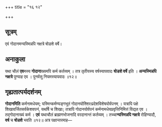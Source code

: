+++
title = "१६ १२"

+++
## सूत्रम्
एवं गोदानमन्यस्मिन्नपि नक्षत्रे षोडशे वर्षे।

## अनाकुला
यथा चौलं **एव**मस्य **गोदाना**ख्यमपि कर्म कर्तव्यम् ।
तत्र तृतीयस्य वर्षस्यापवादः **षोडशे वर्षे** इति ।
**अन्यस्मिन्नपि नक्षत्रे** पुण्याह एव ।
पुनर्वसु नियमस्यापवादः ॥१२॥

## गृह्यतात्पर्यदर्शनम्
**गोदानमिति** कर्मनामधेयम्; यस्मिन्कर्मण्यङ्गभूतं गोदानयोश्शिरःप्रदेशविशेषयोर्वपनम् ।
यत्रापि पक्षे शिखावर्जितसर्वकेशवपनं, यथर्षि च शिखाः; तत्रापि गोदानयोर्वपनं कर्मनामधेयप्रवृत्तिनिमित्तं विद्यत एव ।
तद्गोदानाख्यं कर्म ।
**एवं** यथाचौलं ब्राह्मणभोजनादि वरदानान्तं कर्तव्यम् ।
तच्चा**न्यस्मिन्नपि नक्षत्रे** रोहिण्यादौ, **वर्ष** च **षोडशे** भवति ॥१२॥
अत्र पक्षान्तरमाह—
